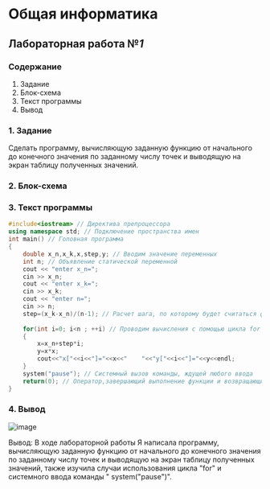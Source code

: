 # Общая информатика

## Лабораторная работа №_1_

### Содержание

1. Задание
2. Блок-схема
3. Текст программы
4. Вывод

### 1. Задание

Сделать программу, вычисляющую заданную функцию от начального до конечного значения по заданному числу точек и выводящую на экран таблицу полученных значений.


### 2. Блок-схема 

### 3. Текст программы

```c++
#include<iostream> // Директива препроцессора
using namespace std; // Подключение пространства имен
int main() // Головная программа
{
	double x_n,x_k,x,step,y; // Вводим значение переменных
	int n; // Объявление статической переменной
	cout << "enter x_n=";
	cin >> x_n;
	cout << "enter x_k=";
	cin >> x_k;
	cout << "enter n=";
	cin >> n;
	step=(x_k-x_n)/(n-1); // Расчет шага, по которому будет считаться функция
	
	for(int i=0; i<n ; ++i) // Проводим вычисления с помощью цикла for
	{
		x=x_n+step*i;
		y=x*x;
		cout<<"x["<<i<<"]="<<x<<"    "<<"y["<<i<<"]="<<y<<endl;
	}
	system("pause"); // Cистемный вызов команды, ждущей любого ввода    
	return(0); // Оператор,завершающий выполнение функции и возвращающий управление вызывающей функции
}
```

### 4. Вывод

![image](https://user-images.githubusercontent.com/99655198/169464121-91e3aa27-9e54-4c7c-bd98-be05ff88893c.png)

Вывод: В ходе лабораторной работы Я написала программу, вычисляющую заданную функцию от начального до конечного значения по заданному числу точек и выводящую на экран таблицу полученных значений, также изучила случаи использования цикла "for" и системного ввода команды " system("pause")".
